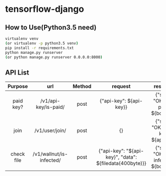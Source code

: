 # tensorflow-django

## How to Use(Python3.5 need)
```sh
virtualenv venv
(or virtualenv -p python3.5 venv)
pip install -r requirements.txt
python manage.py runserver
(or python manage.py runserver 0.0.0.0:8000)
```

## API List


| Purpose | url | Method | request | response |
|:-----------:|:------------:|:------:|:------------:|:------------:|
| paid key? | /v1/api-key/is-paid/ | post | {"api-key": ${api-key}} | {"state": "OK", "is-paid": ${boolean}} |
| join | /v1/user/join/ | post | {} | {"state": "OK", "api-key": ${api-key}} |
| check file | /v1/wallnut/is-infected/ | post | {"api-key": "${api-key}", "data": ${filedata(400byte)}} | {"state": "OK", "is-infected": ${boolean}} |
